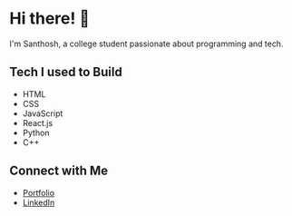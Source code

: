 # Hi there! 👋

I'm Santhosh, a college student passionate about programming and tech.

## Tech I used to Build
- HTML
- CSS
- JavaScript
- React.js
- Python
- C++


## Connect with Me
- [Portfolio](https://santhosh-portfolio-ccbab.web.app/)
- [LinkedIn]()
